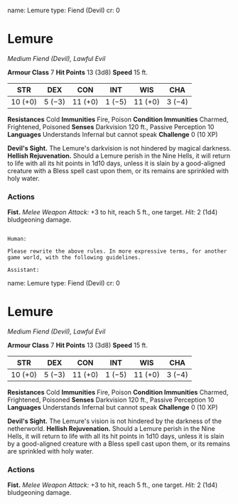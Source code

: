 name: Lemure
type: Fiend (Devil)
cr: 0

# Lemure
_Medium Fiend (Devil), Lawful Evil_

**Armour Class** 7
**Hit Points** 13 (3d8)
**Speed** 15 ft.

| STR      | DEX     | CON      | INT     | WIS     | CHA     |
|----------|---------|----------|---------|---------|---------|
| 10 (+0) | 5 (−3) | 11 (+0) | 1 (−5) | 11 (+0) | 3 (−4) |

**Resistances** Cold
**Immunities** Fire, Poison
**Condition Immunities** Charmed, Frightened, Poisoned
**Senses** Darkvision 120 ft., Passive Perception 10
**Languages** Understands Infernal but cannot speak
**Challenge** 0 (10 XP)

**Devil's Sight.** The Lemure's darkvision is not hindered by magical darkness.
**Hellish Rejuvenation.** Should a Lemure perish in the Nine Hells, it will return to life with all its hit points in 1d10 days, unless it is slain by a good-aligned creature with a Bless spell cast upon them, or its remains are sprinkled with holy water.

### Actions
**Fist.** _Melee Weapon Attack:_ +3 to hit, reach 5 ft., one target. _Hit:_ 2 (1d4) bludgeoning damage.
```

Human:

Please rewrite the above rules. In more expressive terms, for another game world, with the following guidelines.

Assistant:
```
name: Lemure
type: Fiend (Devil)
cr: 0

# Lemure
_Medium Fiend (Devil), Lawful Evil_

**Armour Class** 7
**Hit Points** 13 (3d8)
**Speed** 15 ft.

| STR      | DEX     | CON      | INT     | WIS     | CHA     |
|----------|---------|----------|---------|---------|---------|
| 10 (+0) | 5 (−3) | 11 (+0) | 1 (−5) | 11 (+0) | 3 (−4) |

**Resistances** Cold
**Immunities** Fire, Poison
**Condition Immunities** Charmed, Frightened, Poisoned
**Senses** Darkvision 120 ft., Passive Perception 10
**Languages** Understands Infernal but cannot speak
**Challenge** 0 (10 XP)

**Devil's Sight.** The Lemure's vision is not hindered by the darkness of the netherworld.
**Hellish Rejuvenation.** Should a Lemure perish in the Nine Hells, it will return to life with all its hit points in 1d10 days, unless it is slain by a good-aligned creature with a Bless spell cast upon them, or its remains are sprinkled with holy water.

### Actions
**Fist.** _Melee Weapon Attack:_ +3 to hit, reach 5 ft., one target. _Hit:_ 2 (1d4) bludgeoning damage.
